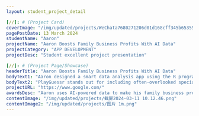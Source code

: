 ```yaml
---
layout: student_project_detail

[//]: # (Project Card)
coverImage: "/img/updated/projects/WeChata7680271206d01d168cff345b65355b7.jpg"
pagePostDate: 13 March 2024
studentName: "Aaron"
projectName: "Aaron Boosts Family Business Profits With AI Data"
projectCategory: "APP DEVELOPMENT"
projectDesc: "Student excellent project presentation"

[//]: # (Project Page/Showcase)
headerTitle: "Aaron Boosts Family Business Profits With AI Data"
bodyText1: "Aaron designed a smart data analysis app using the R programming language and R Shiny web app, predicting the maintenance frequency for each product and calculating reasonable warranty service prices."
bodyText2: "PlayGuessr stands out for including often-overlooked special offensive tactics like fake plays, field goal attempts, and quarterback kneels, which are rare but highly informative. Integrating these tactics into game strategies could significantly increase the chances of winning."
projectURL: "https://www.google.com/"
awardsDesc: "Aaron uses AI-powered data to make his family business profitable"
contentImage: "/img/updated/projects/截屏2024-03-11 10.12.46.png"
contentImage2: "/img/updated/projects/图片 1m.png"
---
```

